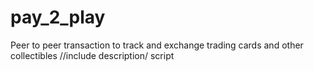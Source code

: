 # pay_2_play
Peer to peer transaction to track and exchange trading cards and other collectibles
//include description/
script
